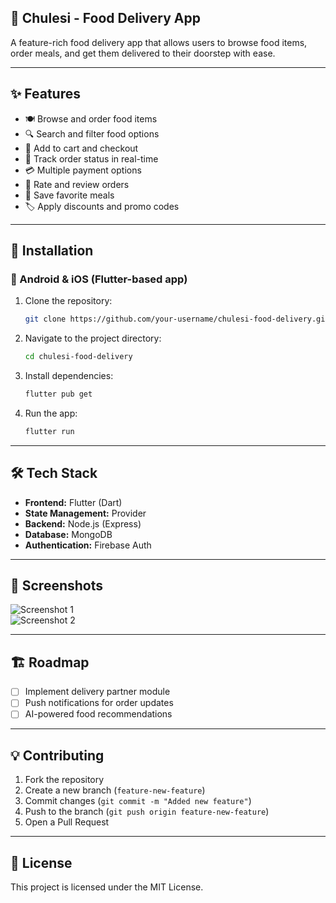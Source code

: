 ## 🍔 Chulesi - Food Delivery App

A feature-rich food delivery app that allows users to browse food items, order meals, and get them delivered to their doorstep with ease.

---

## ✨ Features

- 🍽️ Browse and order food items  
- 🔍 Search and filter food options  
- 🛒 Add to cart and checkout  
- 🚚 Track order status in real-time  
- 💳 Multiple payment options  
- 🌟 Rate and review orders  
- 📌 Save favorite meals  
- 🏷️ Apply discounts and promo codes  

---

## 🚀 Installation

### 📱 Android & iOS (Flutter-based app)
1. Clone the repository:
   ```sh
   git clone https://github.com/your-username/chulesi-food-delivery.git
   ```
2. Navigate to the project directory:
   ```sh
   cd chulesi-food-delivery
   ```
3. Install dependencies:
   ```sh
   flutter pub get
   ```
4. Run the app:
   ```sh
   flutter run
   ```

---

## 🛠️ Tech Stack

- **Frontend:** Flutter (Dart)  
- **State Management:** Provider  
- **Backend:** Node.js (Express)  
- **Database:** MongoDB  
- **Authentication:** Firebase Auth  

---

## 📸 Screenshots

![Screenshot 1](https://via.placeholder.com/400)  
![Screenshot 2](https://via.placeholder.com/400)  

---

## 🏗️ Roadmap

- [ ] Implement delivery partner module  
- [ ] Push notifications for order updates  
- [ ] AI-powered food recommendations  

---

## 💡 Contributing

1. Fork the repository  
2. Create a new branch (`feature-new-feature`)  
3. Commit changes (`git commit -m "Added new feature"`)  
4. Push to the branch (`git push origin feature-new-feature`)  
5. Open a Pull Request  

---

## 📜 License

This project is licensed under the MIT License.
